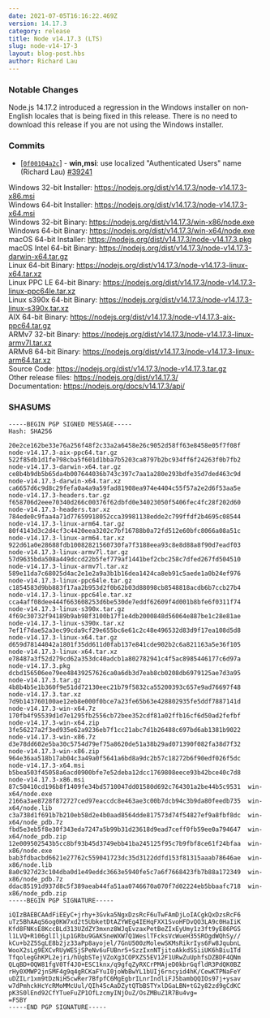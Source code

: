 ```yaml
---
date: 2021-07-05T16:16:22.469Z
version: 14.17.3
category: release
title: Node v14.17.3 (LTS)
slug: node-v14-17-3
layout: blog-post.hbs
author: Richard Lau
---
```


### Notable Changes

Node.js 14.17.2 introduced a regression in the Windows installer on
non-English locales that is being fixed in this release. There is no
need to download this release if you are not using the Windows
installer.

### Commits

- [[`0f00104a2c`](https://github.com/nodejs/node/commit/0f00104a2c)] - **win,msi**: use localized "Authenticated Users" name (Richard Lau) [#39241](https://github.com/nodejs/node/pull/39241)

Windows 32-bit Installer: https://nodejs.org/dist/v14.17.3/node-v14.17.3-x86.msi \
Windows 64-bit Installer: https://nodejs.org/dist/v14.17.3/node-v14.17.3-x64.msi \
Windows 32-bit Binary: https://nodejs.org/dist/v14.17.3/win-x86/node.exe \
Windows 64-bit Binary: https://nodejs.org/dist/v14.17.3/win-x64/node.exe \
macOS 64-bit Installer: https://nodejs.org/dist/v14.17.3/node-v14.17.3.pkg \
macOS Intel 64-bit Binary: https://nodejs.org/dist/v14.17.3/node-v14.17.3-darwin-x64.tar.gz \
Linux 64-bit Binary: https://nodejs.org/dist/v14.17.3/node-v14.17.3-linux-x64.tar.xz \
Linux PPC LE 64-bit Binary: https://nodejs.org/dist/v14.17.3/node-v14.17.3-linux-ppc64le.tar.xz \
Linux s390x 64-bit Binary: https://nodejs.org/dist/v14.17.3/node-v14.17.3-linux-s390x.tar.xz \
AIX 64-bit Binary: https://nodejs.org/dist/v14.17.3/node-v14.17.3-aix-ppc64.tar.gz \
ARMv7 32-bit Binary: https://nodejs.org/dist/v14.17.3/node-v14.17.3-linux-armv7l.tar.xz \
ARMv8 64-bit Binary: https://nodejs.org/dist/v14.17.3/node-v14.17.3-linux-arm64.tar.xz \
Source Code: https://nodejs.org/dist/v14.17.3/node-v14.17.3.tar.gz \
Other release files: https://nodejs.org/dist/v14.17.3/ \
Documentation: https://nodejs.org/docs/v14.17.3/api/

### SHASUMS

```
-----BEGIN PGP SIGNED MESSAGE-----
Hash: SHA256

20e2ce162be33e76a256f48f2c33a2a6458e26c9052d58ff63e8458e05f7f08f  node-v14.17.3-aix-ppc64.tar.gz
522f85db1d1fe798cba5f601d1bba7b5203ca8797b2bc934ff6f24263f0b7fb2  node-v14.17.3-darwin-x64.tar.gz
ce8b4b9db5b65da4b007644036b743c397c7aa1a280e293bdfe35d7ded463c9d  node-v14.17.3-darwin-x64.tar.xz
ca6657d6c9d8c29fefa0a4a9a59fad81908ea974e4404c55f57a2e2d6f53aa5e  node-v14.17.3-headers.tar.gz
f658706d2eee70340d266c00376f62dbfd0e34023050f5406fec4fc28f202d60  node-v14.17.3-headers.tar.xz
784ede0c9faa4a71d77659918052cca39981138edde2c799ffdf2b4695c08544  node-v14.17.3-linux-arm64.tar.gz
80f4143d3c2d4cf3c4420eea3202c7bf16788b0a72fd512e60bfc8066a08a51c  node-v14.17.3-linux-arm64.tar.xz
922d61a0e28688fdb10082821560730fa7f3188eea93c8e8d88a8f90d7eadf03  node-v14.17.3-linux-armv7l.tar.gz
57d9635bda508a449dccd22b5fef779af1441bef2cbc258c7dfed267fd504510  node-v14.17.3-linux-armv7l.tar.xz
589e11da7c68025d4ac2e1e2a9a3b1b16dea1424ca8eb91c5aede1a0b24ef976  node-v14.17.3-linux-ppc64le.tar.gz
c1854583d9bb883f17aa2b953d2f0b62b03d88098cb8548818acdb6b7ccb27b4  node-v14.17.3-linux-ppc64le.tar.xz
cca4aff08dee444f663608253d6be530de7eddf62609f4d001b8bfe6f0311f74  node-v14.17.3-linux-s390x.tar.gz
4f69c30732f94189b9ab98f3100b17f1e4db2000848d56064e887be1c28e81ae  node-v14.17.3-linux-s390x.tar.xz
7ef1f7dae52a3ec99cda9cf29e655bc6e61c2c48e496532d83d9f17ea108d5d8  node-v14.17.3-linux-x64.tar.gz
d659d78144042a1801f35dd611d0fab137e841cde902b2c6a821163a5e36f105  node-v14.17.3-linux-x64.tar.xz
e78487a3f52d279cd62a353dc40adcb1a802782941c4f5ac8985446177c6d97a  node-v14.17.3.pkg
dcbd156506ee79ee48439257626ca0a6db3d7eab8cb0208db6979125ae7d3a95  node-v14.17.3.tar.gz
4b8b4b5e1b360f9e51dd72130eec21b79f5832ca55200393c657e9ad76697f48  node-v14.17.3.tar.xz
7d9b143760100ae12eb8e000f0bce7a23fe65b63e428802935fe5ddf7887141d  node-v14.17.3-win-x64.7z
170fb4f95539d1d7e1295fb2556cb72bee352cdf81a02ffb16cf6d50ad2fefbf  node-v14.17.3-win-x64.zip
3fe56227a2f3ed935e62a9236eb7f1cc21abc7d1b26488c697bd6ab1381b9022  node-v14.17.3-win-x86.7z
d3e78dd602e5ba30c5754d79ef75a8620de51a38b29ad071390f082fa38d7f32  node-v14.17.3-win-x86.zip
964e36aa518b17ab04c3a49a0f5641a6bd8a9dc2b57c18272b6f90edf026f5dc  node-v14.17.3-x64.msi
b5bea503f45058a6acd0900bfe7e52deba12dcc1769808eece93b42bce40c7d8  node-v14.17.3-x86.msi
87c50410cd196b8f1409fe34bd5710047dd01580d692c764301a2be44b5c9531  win-x64/node.exe
2166a3ae8728f872727ced97eaccdc8e463ae3c00b7dcb94c3b9da80feedb735  win-x64/node.lib
c3a738d1f691b7b210eb58d2e4b0aad8564dde817573d74f54827ef9a8fbf8dc  win-x64/node_pdb.7z
fbd5e3eb5f8e30f343eda7247a5b99b31d23618d9ead7ceff0fb59ee0a794647  win-x64/node_pdb.zip
12e009502543b5cc8bf93b45d3749ebb41ba245125f95c7b9fbf8ce61f24bfaa  win-x86/node.exe
bab3fdbacbd6621e27762c559041723dc35d3122ddfd153f81315aaab78646ae  win-x86/node.lib
8a0c927d23c104dba0d1e49eddc3663e5940fe5c7a6f7668423fb7b88a172349  win-x86/node_pdb.7z
ddac85191d937d8c5f389aeab44fa51aa0746670a070f7d02224eb5bbaafc718  win-x86/node_pdb.zip
-----BEGIN PGP SIGNATURE-----

iQIzBAEBCAAdFiEEyC+jrhy+3Gvka5NgxDzsRcF6uTwFAmDjLoIACgkQxDzsRcF6
uTz5BhAAqS6og0KW7xd2t5UbketDtAZYWEg4IEHqFXX1SvoHFDvQO3LA9c0HaIiK
Kfd8FNKsE8KccBLd313UZdZY3mxnz8WJqEvzaxPetBeZIxEyUmy1z3ft9yE86PGS
l1LVQ+R106glIljLp1GRbu9GAKSneWXW7Q1WeslTFcksVcWueH35SROgdWQhSy//
kCu+b2Z5SgLE8b2jz33aPp8ayojel/7GnU500zMolewSKMsRikrIys6Fw8JqubnL
WooX2sLg9EXCvRUyWESjSPeNv6uFUBnr5+SzzIxnNTjitoAkkdSSiiUK6hBiu1Td
TfqolegGhKPL2ejri/hUgbSTejVZoXg3COPXZS5EV12F1URwZuUphfsDZBDF4QNm
QLqBD+OQW81fgV0Tf4JO+ESC1knx/q9gfqZyRXCrPMAjeD0kbrGqfldR3PdQK0BZ
rHy0XMWP2jnSMF4g9q4gRCKaFYuI0joWbBwYL1bUIj6rncyid4hK/CewKTPNaFeY
uDZILr1xm9tDzNiH5cwRer7BfpfC6MgEgbrILnrIndliFJ5bambQQIOs97j+ysav
w7dPmhckHcYcRMoMMcUul/QIh45cAaDZytQTbBSTYxlDGaLBN+tG2y82zd9gCdKC
pK3S0lEnd92CfYTueFuZP1OfLzcmyINjOuZ/OsZMBuZ1R7Bu4vg=
=FSBY
-----END PGP SIGNATURE-----

```

